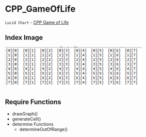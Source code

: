# CPP_GameOfLife


`Lucid Chart` - [CPP Game of Life](https://lucid.app/lucidchart/99aec52f-19a8-41a2-9398-1c6e92c4c090/edit?beaconFlowId=F92CA501A1A26C7B&page=0_0# "game_of_life")


## Index Image <br>
<img src = "https://github.com/err03/CPP_GameOfLife/blob/test-file/array_8_8.PNG" alt="8*8" title="8*8">

## Require Functions
- drawGraph()
- generateCell()
- determine Functions
  - determineOutOfRange()
